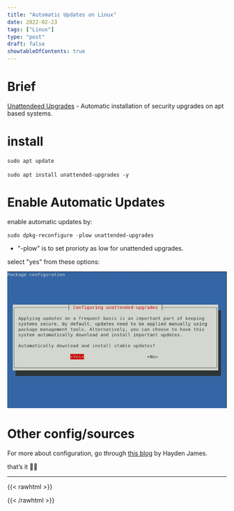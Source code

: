 ```yaml
---
title: "Automatic Updates on Linux"
date: 2022-02-23
tags: ["Linux"]
type: "post"
draft: false
showtableOfContents: true
---
```


# Brief

[Unattendeed Upgrades](https://github.com/mvo5/unattended-upgrades) - Automatic installation of security upgrades on apt based systems.

# install

```
sudo apt update

sudo apt install unattended-upgrades -y
```

# Enable Automatic Updates

enable automatic updates by: 
```
sudo dpkg-reconfigure -plow unattended-upgrades 
```
- "-plow" is to set prorioty as low for unattended upgrades.

select "yes" from these options: 

![Screenshot of the command](/images/how-to/auto-updates/2022.png)

# Other config/sources

For more about configuration, go through [this blog](https://haydenjames.io/how-to-enable-unattended-upgrades-on-ubuntu-debian/) by Hayden James.

that’s it ✌🏽

-------------------------------------------------------------
{{< rawhtml >}} 
<script src="https://utteranc.es/client.js"
        repo="mansoorbarri/website"
        issue-term="title"
        theme="dark-blue"
        crossorigin="anonymous"
        async>
</script>
{{< /rawhtml >}}